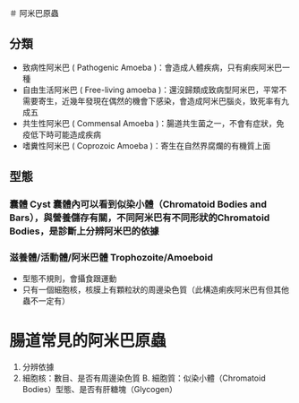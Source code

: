 ＃ 阿米巴原蟲 

## 分類
- 致病性阿米巴 ( Pathogenic Amoeba )：會造成人體疾病，只有痢疾阿米巴一種 
- 自由生活阿米巴 ( Free-living amoeba )：還沒歸類成致病型阿米巴，平常不需要寄生，近幾年發現在偶然的機會下感染，會造成阿米巴腦炎，致死率有九成五 
- 共生性阿米巴 ( Commensal Amoeba )：腸道共生菌之一，不會有症狀，免疫低下時可能造成疾病 
- 嗜糞性阿米巴 ( Coprozoic Amoeba )：寄生在自然界腐爛的有機質上面 

## 型態 
### 囊體 Cyst 囊體內可以看到似染小體（Chromatoid Bodies and Bars），與營養儲存有關，不同阿米巴有不同形狀的Chromatoid Bodies，是診斷上分辨阿米巴的依據
### 滋養體/活動體/阿米巴體 Trophozoite/Amoeboid  
- 型態不規則，會攝食跟運動 
- 只有一個細胞核，核膜上有顆粒狀的周邊染色質（此構造痢疾阿米巴有但其他蟲不一定有） 

# 腸道常見的阿米巴原蟲 
1. 分辨依據
2.  細胞核：數目、是否有周邊染色質 B. 細胞質：似染小體（Chromatoid Bodies）型態、是否有肝糖塊（Glycogen）